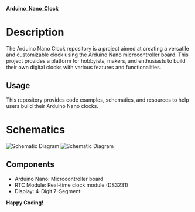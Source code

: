 **Arduino_Nano_Clock**

# Description

The Arduino Nano Clock repository is a project aimed at creating a versatile and customizable clock using the Arduino Nano microcontroller board. This project provides a platform for hobbyists, makers, and enthusiasts to build their own digital clocks with various features and functionalities.

## Usage

This repository provides code examples, schematics, and resources to help users build their Arduino Nano clocks.

# Schematics

![Schematic Diagram](link_to_image)
![Schematic Diagram](link_to_image)

## Components

- Arduino Nano: Microcontroller board
- RTC Module: Real-time clock module (DS3231)
- Display: 4-Digit 7-Segment

**Happy Coding!**
